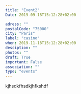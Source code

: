 ```yaml
---
title: "Event2"
Date: 2019-09-18T15:12:28+02:00

adress: ""
postalCode: "75000"
city: "Paris"
label: "casino"
when: 2019-11-18T15:12:28+02:00
desciption: ""
photos: ""
draft: True
important: False
association: ""
type: "events"
---
```



kjhsdkfhsdkjhfkshdf